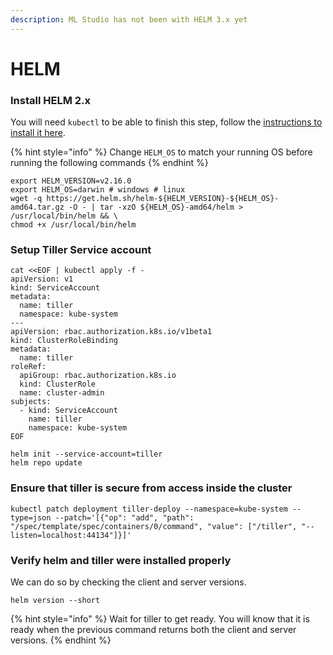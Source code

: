```yaml
---
description: ML Studio has not been with HELM 3.x yet
---
```


# HELM

### Install HELM 2.x

You will need `kubectl` to be able to finish this step, follow the [instructions to install it here](https://kubernetes.io/docs/tasks/tools/install-kubectl).

{% hint style="info" %}
Change `HELM_OS` to match your running OS before running the following commands
{% endhint %}

```text
export HELM_VERSION=v2.16.0
export HELM_OS=darwin # windows # linux
wget -q https://get.helm.sh/helm-${HELM_VERSION}-${HELM_OS}-amd64.tar.gz -O - | tar -xzO ${HELM_OS}-amd64/helm > /usr/local/bin/helm && \
chmod +x /usr/local/bin/helm
```

### Setup Tiller Service account

```text
cat <<EOF | kubectl apply -f -
apiVersion: v1
kind: ServiceAccount
metadata:
  name: tiller
  namespace: kube-system
---
apiVersion: rbac.authorization.k8s.io/v1beta1
kind: ClusterRoleBinding
metadata:
  name: tiller
roleRef:
  apiGroup: rbac.authorization.k8s.io
  kind: ClusterRole
  name: cluster-admin
subjects:
  - kind: ServiceAccount
    name: tiller
    namespace: kube-system
EOF

helm init --service-account=tiller
helm repo update
```

### Ensure that tiller is secure from access inside the cluster

```text
kubectl patch deployment tiller-deploy --namespace=kube-system --type=json --patch='[{"op": "add", "path": "/spec/template/spec/containers/0/command", "value": ["/tiller", "--listen=localhost:44134"]}]'
```

### Verify helm and tiller were installed properly

We can do so by checking the client and server versions.

```text
helm version --short
```

{% hint style="info" %}
Wait for tiller to get ready. You will know that it is ready when the previous command returns both the client and server versions.
{% endhint %}



